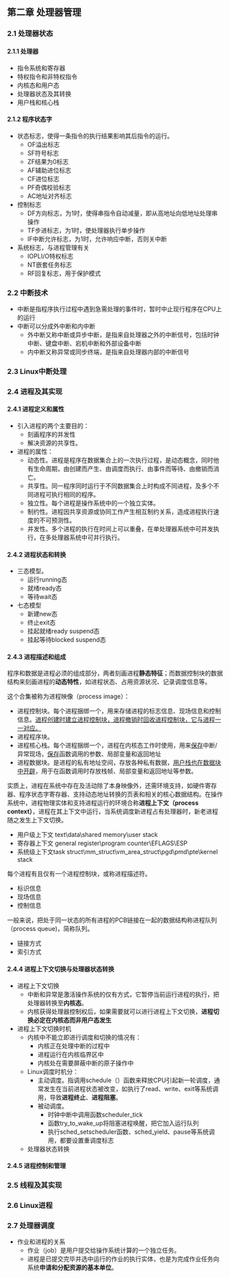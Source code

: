 ## 第二章 处理器管理

### 2.1 处理器状态

#### 2.1.1 处理器

- 指令系统和寄存器
- 特权指令和非特权指令
- 内核态和用户态
- 处理器状态及其转换
- 用户栈和核心栈

#### 2.1.2 程序状态字

- 状态标志，使得一条指令的执行结果影响其后指令的运行。
  - OF溢出标志
  - SF符号标志
  - ZF结果为0标志
  - AF辅助进位标志
  - CF进位标志
  - PF奇偶校验标志
  - AC地址对齐标志
- 控制标志
  - DF方向标志，为1时，使得串指令自动减量，即从高地址向低地址处理串操作
  - TF步进标志，为1时，使处理器执行单步操作
  - IF中断允许标志，为1时，允许响应中断，否则关中断
- 系统标志，与进程管理有关
  - IOPLI/O特权标志
  - NT嵌套任务标志
  - RF回复标志，用于保护模式

### 2.2 中断技术

- 中断是指程序执行过程中遇到急需处理的事件时，暂时中止现行程序在CPU上的运行
- 中断可以分成外中断和内中断
  - 外中断又称中断或异步中断，是指来自处理器之外的中断信号，包括时钟中断、键盘中断、宕机中断和外部设备中断
  - 内中断又称异常或同步终端，是指来自处理器内部的中断信号

### 2.3 Linux中断处理

### 2.4 进程及其实现

#### 2.4.1 进程定义和属性

- 引入进程的两个主要目的：
  - 刻画程序的并发性
  - 解决资源的共享性。
- 进程的属性：
  - 动态性。进程是程序在数据集合上的一次执行过程，是动态概念，同时他有生命周期，由创建而产生、由调度而执行、由事件而等待、由撤销而消亡。
  - 共享性。同一程序同时运行于不同数据集合上时构成不同进程，及多个不同进程可执行相同的程序。
  - 独立性。每个进程是操作系统中的一个独立实体。
  - 制约性。进程因共享资源或协同工作产生相互制约关系，造成进程执行速度的不可预测性。
  - 并发性。多个进程的执行在时间上可以重叠，在单处理器系统中可并发执行，在多处理器系统中可并行执行。

#### 2.4.2 进程状态和转换

- 三态模型。
  - 运行running态
  - 就绪ready态
  - 等待wait态
- 七态模型
  - 新建new态
  - 终止exit态
  - 挂起就绪ready suspend态
  - 挂起等待blocked suspend态

#### 2.4.3 进程描述和组成

程序和数据是进程必须的组成部分，两者刻画进程**静态特征**；而数据控制块的数据结构来刻画进程的**动态特性**，如进程状态、占用资源状况、记录调度信息等。

这个合集被称为进程映像（process image）：

- 进程控制块。每个进程捆绑一个，用来存储进程的标志信息、现场信息和控制信息。<u>进程创建时建立进程控制块，进程撤销时回收进程控制块，它与进程一一对应。</u>
- 进程程序块。
- 进程核心栈。每个进程捆绑一个，进程在内核态工作时使用，用来<u>保存</u>中断/异常现场，<u>保存</u>函数调用的参数、局部变量和返回地址
- 进程数据块。是进程的私有地址空间，存放各种私有数据，<u>用户栈也在数据块中开辟</u>，用于在函数调用时存放栈帧、局部变量和返回地址等参数。

实质上，进程在系统中存在及活动除了本身映像外，还需环境支持，如硬件寄存器、程序状态字寄存器、支持动态地址转换的页表和相关的核心数据结构。在操作系统中，进程物理实体和支持进程运行的环境合称**进程上下文（process context）**，进程在其上下文中运行，当系统调度新进程占有处理器时，新老进程随之发生上下文切换。

- 用户级上下文 text\data\shared memory\user stack
- 寄存器上下文 general register\program counter\EFLAGS\ESP
- 系统级上下文task struct\mm_struct\vm_area_struct\pgd\pmd\pte\kernel stack

每个进程有且仅有一个进程控制块，或称进程描述符。

- 标识信息
- 现场信息
- 控制信息

一般来说，把处于同一状态的所有进程的PCB链接在一起的数据结构称进程队列（process queue)，简称队列。

- 链接方式
- 索引方式

#### 2.4.4 进程上下文切换与处理器状态转换

- 进程上下文切换
  - 中断和异常是激活操作系统的仅有方式，它暂停当前运行进程的执行，把处理器转换至**内核态**。
  - 内核获得处理器控制权后，如果需要就可以进行进程上下文切换，**进程切换必定在内核态而非用户态发生**
- 进程上下文切换时机
  - 内核中不能立即进行调度和切换的情况有：
    - 内核正在处理中断的过程中
    - 进程运行在内核临界区中
    - 内核处在需要屏蔽中断的原子操作中
  - Linux调度时机分：
    - 主动调度。指调用schedule（）函数来释放CPU引起新一轮调度，通常发生在当前进程状态被改变，如执行了read、write、exit等系统调用，导致**进程终止**、**进程阻塞**。
    - 被动调度。
      - 时钟中断中调用函数scheduler_tick
      - 函数try_to_wake_up将阻塞进程唤醒，把它加入运行队列
      - 执行sched_setscheduler函数、sched_yield、pause等系统调用，都要设置重调度标志
  - 处理器状态转换

#### 2.4.5 进程控制和管理

### 2.5 线程及其实现

### 2.6 Linux进程

### 2.7 处理器调度

- 作业和进程的关系
  - 作业（job）是用户提交给操作系统计算的一个独立任务。
  - 进程是已提交完毕并选中运行的作业的执行实体，也是为完成作业任务向系统**申请和分配资源的基本单位**。